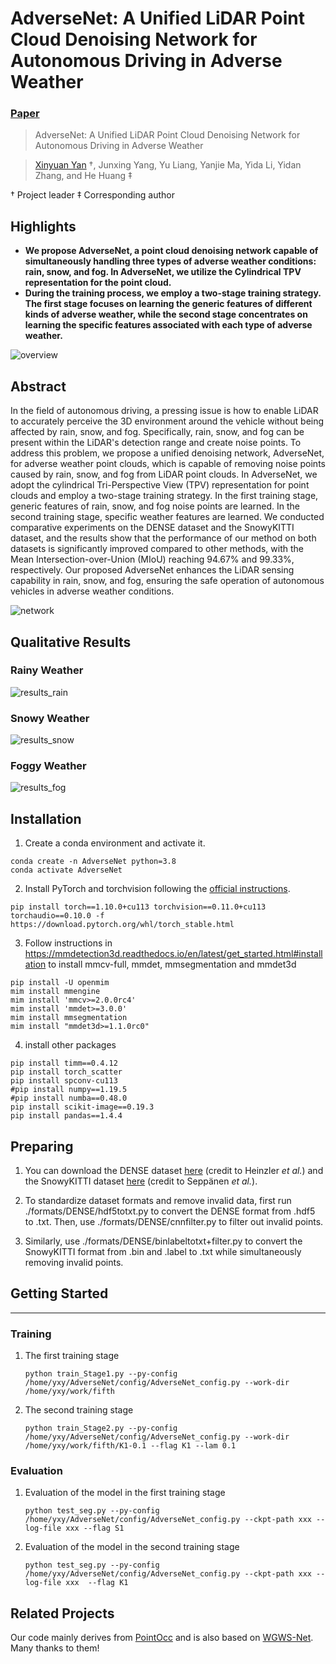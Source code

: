 # AdverseNet: A Unified LiDAR Point Cloud Denoising Network for Autonomous Driving in Adverse Weather

### [Paper]()

> AdverseNet: A Unified LiDAR Point Cloud Denoising Network for Autonomous Driving in Adverse Weather

> [Xinyuan Yan](https://naclzno.github.io/Xinyuan-Yan/) $\dagger$, Junxing Yang, Yu Liang, Yanjie Ma, Yida Li, Yidan Zhang, and He Huang $\ddagger$

$\dagger$ Project leader $\ddagger$ Corresponding author

## Highlights

- **We propose AdverseNet, a point cloud denoising
network capable of simultaneously handling three types of
adverse weather conditions: rain, snow, and fog. In
AdverseNet, we utilize the Cylindrical TPV representation for
the point cloud.**
- **During the training process, we employ a two-stage
training strategy. The first stage focuses on learning the
generic features of different kinds of adverse weather, while
the second stage concentrates on learning the specific features
associated with each type of adverse weather.**

![overview](./assets/overview.png)

## Abstract

In the field of autonomous driving, a pressing issue is how to enable LiDAR to accurately perceive the 3D environment around the vehicle without being affected by rain, snow, and fog. Specifically, rain, snow, and fog can be present within the LiDAR's detection range and create noise points. To address this problem, we propose a unified denoising network, AdverseNet, for adverse weather point clouds, which is capable of removing noise points caused by rain, snow, and fog from LiDAR point clouds. In AdverseNet, we adopt the cylindrical Tri-Perspective View (TPV) representation for point clouds and employ a two-stage training strategy. In the first training stage, generic features of rain, snow, and fog noise points are learned. In the second training stage, specific weather features are learned. We conducted comparative experiments on the DENSE dataset and the SnowyKITTI dataset, and the results show that the performance of our method on both datasets is significantly improved compared to other methods, with the Mean Intersection-over-Union (MIoU) reaching 94.67% and 99.33%, respectively. Our proposed AdverseNet enhances the LiDAR sensing capability in rain, snow, and fog, ensuring the safe operation of autonomous vehicles in adverse weather conditions.

![network](./assets/network.png)

## Qualitative Results

### Rainy Weather

![results_rain](./assets/results_rain.png)

### Snowy Weather

![results_snow](./assets/results_snow.png)

### Foggy Weather

![results_fog](./assets/results_fog.png)

## Installation

1. Create a conda environment and activate it.

```
conda create -n AdverseNet python=3.8
conda activate AdverseNet
```

2. Install PyTorch and torchvision following the [official instructions](https://pytorch.org/).

```
pip install torch==1.10.0+cu113 torchvision==0.11.0+cu113 torchaudio==0.10.0 -f https://download.pytorch.org/whl/torch_stable.html
```

3. Follow instructions in https://mmdetection3d.readthedocs.io/en/latest/get_started.html#installation to install mmcv-full, mmdet, mmsegmentation and mmdet3d

```
pip install -U openmim
mim install mmengine
mim install 'mmcv>=2.0.0rc4'
mim install 'mmdet>=3.0.0'
mim install mmsegmentation
mim install "mmdet3d>=1.1.0rc0"
```

4. install other packages

```
pip install timm==0.4.12
pip install torch_scatter
pip install spconv-cu113
#pip install numpy==1.19.5
#pip install numba==0.48.0
pip install scikit-image==0.19.3
pip install pandas==1.4.4
```

## Preparing

1. You can download the DENSE dataset [here](https://www.uni-ulm.de/index.php?id=101568) (credit to Heinzler *et al.*) and the SnowyKITTI dataset [here](https://www.dropbox.com/s/o3r654cdzfl405d/snowyKITTI.zip?dl=0) (credit to Seppänen *et al.*).

2. To standardize dataset formats and remove invalid data, first run ./formats/DENSE/hdf5totxt.py to convert the DENSE format from .hdf5 to .txt. Then, use ./formats/DENSE/cnnfilter.py to filter out invalid points.

3. Similarly, use ./formats/DENSE/binlabeltotxt+filter.py to convert the SnowyKITTI format from .bin and .label to .txt while simultaneously removing invalid points.


## Getting Started

------

### Training

1. The first training stage

   ```
   python train_Stage1.py --py-config /home/yxy/AdverseNet/config/AdverseNet_config.py --work-dir /home/yxy/work/fifth
   ```

2. The second training stage

   ```
   python train_Stage2.py --py-config /home/yxy/AdverseNet/config/AdverseNet_config.py --work-dir /home/yxy/work/fifth/K1-0.1 --flag K1 --lam 0.1
   ```

### Evaluation

1. Evaluation of the model in the first training stage

   ```
   python test_seg.py --py-config /home/yxy/AdverseNet/config/AdverseNet_config.py --ckpt-path xxx --log-file xxx --flag S1
   ```

2. Evaluation of the model in the second training stage

   ```
   python test_seg.py --py-config /home/yxy/AdverseNet/config/AdverseNet_config.py --ckpt-path xxx --log-file xxx  --flag K1
   ```

## Related Projects

Our code mainly derives from [PointOcc](https://github.com/wzzheng/PointOcc) and is also based on [WGWS-Net](https://github.com/zhuyr97/WGWS-Net). Many thanks to them!

<!-- ## Citation

If you find this project helpful, please consider citing the following paper:
```
@article{pointocc,
    title={PointOcc: Cylindrical Tri-Perspective View for Point-based 3D Semantic Occupancy Prediction},
    author={Zuo, Sicheng and Zheng, Wenzhao and Huang, Yuanhui and Zhou, Jie and Lu, Jiwen},
    journal={arXiv preprint arXiv:2308.16896},
    year={2023}
}
``` -->